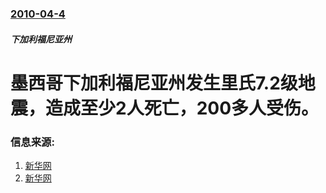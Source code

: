 ### [2010-04-4](/news/2010/04/4/index.md)

##### 下加利福尼亚州
#  墨西哥下加利福尼亚州发生里氏7.2级地震，造成至少2人死亡，200多人受伤。




### 信息来源:

1. [新华网](http://news.xinhuanet.com/world/2010-04/05/c_1217492.htm)
2. [新华网](http://news.xinhuanet.com/world/2010-04/06/c_1219931.htm)
